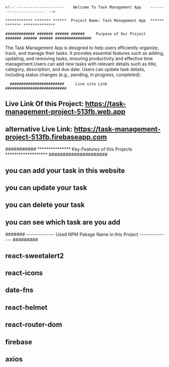 
    <!-- ---------------------    Welcome To Task Management App    ------------------------ -->

    ************ ******* ******  Project Name: Task Management App  ****** ******* **************

    ############# ####### ###### ######     Purpose of Our Project    ####### ###### ###### ################

   The Task Management App is designed to help users efficiently organize, track, and manage their tasks. It provides essential features such as adding, updating, and removing tasks, ensuring productivity and effective time management.Users can add new tasks with relevant details such as title, category, description, and due date.
   Users can update task details, including status changes (e.g., pending, in progress, completed).

      
      ########################     Live site Link       ###########################

   ## Live Link Of this Project: https://task-management-project-513fb.web.app
   ## alternative Live Link: https://task-management-project-513fb.firebaseapp.com



  ########### ***************  Key-Features of this Projects  ******************* #####################

  ## you can add your task in this website
  ## you can update your task
  ## you can delete your task
  ## you can see which task are you add


  ####### -------------- Used NPM Pakage Name in this Project --------------- #########

## react-sweetalert2
## react-icons
## date-fns
## react-helmet   
## react-router-dom
## firebase
## axios